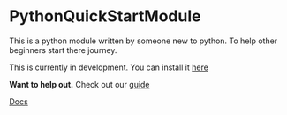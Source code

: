 # PythonQuickStartModule
This is a python module written by someone new to python. To help other beginners start there journey.

This is currently in development. You can install it [here](https://github.com/CobyCoding/PythonQuickStartModule/blob/master/GitHub/install.md)

**Want to help out.**
    Check out our [guide](https://github.com/CobyCoding/PythonQuickStartModule/blob/master/GitHub/contributing.md)
    
[Docs](https://cobycoding.github.io/PythonQuickStartModule/src/index.html)
